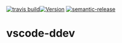 [![travis build](https://img.shields.io/travis/com/SimonSiefke/vscode-ddev.svg?style=flat-square)](https://travis-ci.com/SimonSiefke/vscode-ddev)[![Version](https://vsmarketplacebadge.apphb.com/version/SimonSiefke.ddev.svg)](https://marketplace.visualstudio.com/items?itemName=SimonSiefke.ddev) [![semantic-release](https://img.shields.io/badge/%20%20%F0%9F%93%A6%F0%9F%9A%80-semantic--release-e10079.svg?style=flat-square)](https://github.com/semantic-release/semantic-release)

# vscode-ddev
